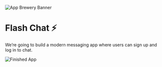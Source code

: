 ![App Brewery Banner](https://github.com/londonappbrewery/Images/blob/master/AppBreweryBanner.png)


# Flash Chat ⚡️

We’re going to build a modern messaging app where users can sign up and log in to chat.

![Finished App](https://github.com/londonappbrewery/Images/blob/master/flash_chat_flutter_demo.gif)

 
